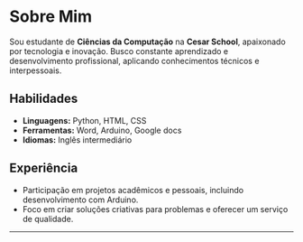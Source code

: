 # Sobre Mim

Sou estudante de **Ciências da Computação** na **Cesar School**, apaixonado por tecnologia e inovação. Busco constante aprendizado e desenvolvimento profissional, aplicando conhecimentos técnicos e interpessoais.

## Habilidades
- **Linguagens:** Python, HTML, CSS
- **Ferramentas:** Word, Arduino, Google docs
- **Idiomas:** Inglês intermediário

## Experiência
- Participação em projetos acadêmicos e pessoais, incluindo desenvolvimento com Arduino.
- Foco em criar soluções criativas para problemas e oferecer um serviço de qualidade.

---
